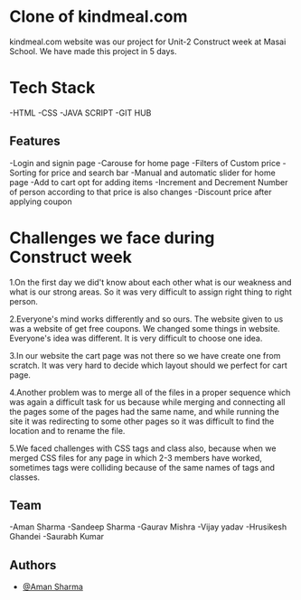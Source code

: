 # Clone of kindmeal.com
kindmeal.com website was our project for Unit-2 Construct week at Masai School.
We have made this project in 5 days.


# Tech Stack
-HTML
-CSS
-JAVA SCRIPT
-GIT HUB

## Features

-Login and signin page
-Carouse for home page
-Filters of Custom price
-Sorting for price and search bar
-Manual and automatic slider for home page
-Add to cart opt for adding items
-Increment and Decrement Number of person according to that price is also changes
-Discount price after applying coupon

# Challenges we face during Construct week

1.On the first day we did't know about each other what is our weakness and what is our strong areas. So it was very difficult to assign right thing to right person.

2.Everyone's mind works differently and so ours. The website given to us was a website of get free coupons. We changed some things in website. Everyone's idea was different. It is very difficult to choose one idea.

3.In our website the cart page was not there so we have create one from scratch. It was very hard to decide which layout should we perfect for cart page.

4.Another problem was to merge all of the files in a proper sequence which was again a difficult task for us because while merging and connecting all the pages some of the pages had the same name, and while running the site it was redirecting to some other pages so it was difficult to find the location and to rename the file.

5.We faced challenges with CSS tags and class also, because when we merged CSS files for any page in which 2-3 members have worked, sometimes tags were colliding because of the same names of tags and classes.


## Team

-Aman Sharma
-Sandeep Sharma
-Gaurav Mishra
-Vijay yadav
-Hrusikesh Ghandei
-Saurabh Kumar


## Authors

- [@Aman Sharma](https://github.com/Aman103767)

